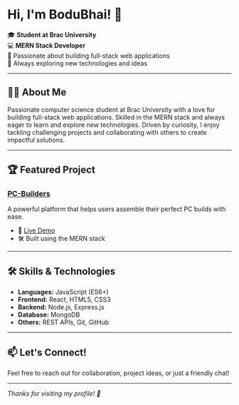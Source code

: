 # Hi, I'm BoduBhai! 👋

🎓 **Student at Brac University**  
💻 **MERN Stack Developer**  
🌱 Passionate about building full-stack web applications  
🚀 Always exploring new technologies and ideas

---

## 👨‍💻 About Me

Passionate computer science student at Brac University with a love for building full-stack web applications. Skilled in the MERN stack and always eager to learn and explore new technologies. Driven by curiosity, I enjoy tackling challenging projects and collaborating with others to create impactful solutions.

---

## 🏆 Featured Project

### [PC-Builders](https://github.com/BoduBhai/PC-Builders)
A powerful platform that helps users assemble their perfect PC builds with ease.

- 🔗 [Live Demo](https://pc-builder-mcb9.onrender.com)
- 🛠️ Built using the MERN stack

---

## 🛠️ Skills & Technologies

- **Languages:** JavaScript (ES6+)
- **Frontend:** React, HTML5, CSS3
- **Backend:** Node.js, Express.js
- **Database:** MongoDB
- **Others:** REST APIs, Git, GitHub

---

## 📫 Let's Connect!

Feel free to reach out for collaboration, project ideas, or just a friendly chat!

---

*Thanks for visiting my profile! 🚀*
